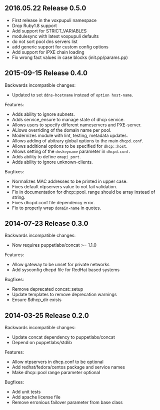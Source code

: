 ## 2016.05.22 Release 0.5.0

- First release in the voxpupuli namespace
- Drop Ruby1.8 support
- Add support for STRICT_VARIABLES
- modulesync with latest voxpupuli defaults
- do not sort pool dns servers list
- add generic support for custom config options
- Add support for iPXE chain loading
- Fix wrong fact values in case blocks (init.pp/params.pp)


## 2015-09-15 Release 0.4.0

Backwards incompatible changes:
- Updated to set `ddns-hostname` instead of `option host-name`.

Features:
- Adds ability to ignore subnets.
- Adds service_ensure to manage state of dhcp service.
- Allows users to specify different nameservers and PXE-server.
- ALlows overriding of the domain name per pool.
- Modernizes module with lint, testing, metadata updates.
- Allows adding of abitrary global options to the main `dhcpd.conf`.
- Allows additional options to be specified for `dhcp::host`.
- Allows setting of the `dnskeyname` parameter in `dhcpd.conf`.
- Adds ability to define `omapi_port`.
- Adds ability to ignore unknown-clients.

Bugfixes:
- Normalizes MAC addresses to be printed in upper case.
- Fixes default ntpservers value to not fail validation.
- Fix in documentation for dhcp::pool. range should be array instead of string.
- Fixes dhcpd.conf file dependency error.
- Fix to properly wrap `domain-name` in quotes.


## 2014-07-23 Release 0.3.0

Backwards incompatible changes:
- Now requires puppetlabs/concat >= 1.1.0

Features:
- Allow gateway to be unset for private networks
- Add sysconfig dhcpd file for RedHat based systems

Bugfixes:
- Remove deprecated concat::setup
- Update templates to remove deprecation warnings
- Ensure $dhcp_dir exists


## 2014-03-25 Release 0.2.0

Backwards incompatible changes:
- Update concat dependency to puppetlabs/concat
- Depend on puppetlabs/stdlib

Features:
- Allow ntpservers in dhcp.conf to be optional
- Add redhat/fedora/centos package and service names
- Make dhcp::pool range parameter optional

Bugfixes:
- Add unit tests
- Add apache license file
- Remove erronious failover parameter from base class
